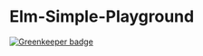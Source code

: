 # Elm-Simple-Playground

[![Greenkeeper badge](https://badges.greenkeeper.io/addhome2001/elm-simple-playground.svg)](https://greenkeeper.io/)
